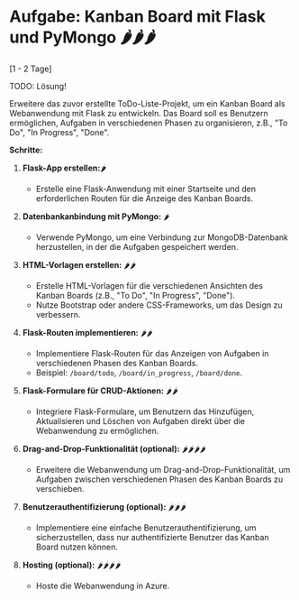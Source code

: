 # Aufgabe: Kanban Board mit Flask und PyMongo 🌶🌶🌶
[1 - 2 Tage]

TODO: Lösung!

Erweitere das zuvor erstellte ToDo-Liste-Projekt, um ein Kanban Board als Webanwendung mit Flask zu entwickeln. Das Board soll es Benutzern ermöglichen, Aufgaben in verschiedenen Phasen zu organisieren, z.B., "To Do", "In Progress", "Done".

**Schritte:**

1. **Flask-App erstellen:**🌶
    - Erstelle eine Flask-Anwendung mit einer Startseite und den erforderlichen Routen für die Anzeige des Kanban Boards.

2. **Datenbankanbindung mit PyMongo:** 🌶
    - Verwende PyMongo, um eine Verbindung zur MongoDB-Datenbank herzustellen, in der die Aufgaben gespeichert werden.

3. **HTML-Vorlagen erstellen:** 🌶🌶
    - Erstelle HTML-Vorlagen für die verschiedenen Ansichten des Kanban Boards (z.B., "To Do", "In Progress", "Done").
    - Nutze Bootstrap oder andere CSS-Frameworks, um das Design zu verbessern.

4. **Flask-Routen implementieren:** 🌶🌶
    - Implementiere Flask-Routen für das Anzeigen von Aufgaben in verschiedenen Phasen des Kanban Boards.
    - Beispiel: `/board/todo`, `/board/in_progress`, `/board/done`.

5. **Flask-Formulare für CRUD-Aktionen:** 🌶🌶
    - Integriere Flask-Formulare, um Benutzern das Hinzufügen, Aktualisieren und Löschen von Aufgaben direkt über die Webanwendung zu ermöglichen.

6. **Drag-and-Drop-Funktionalität (optional):** 🌶🌶🌶🌶
    - Erweitere die Webanwendung um Drag-and-Drop-Funktionalität, um Aufgaben zwischen verschiedenen Phasen des Kanban Boards zu verschieben.

7. **Benutzerauthentifizierung (optional):** 🌶🌶🌶
    - Implementiere eine einfache Benutzerauthentifizierung, um sicherzustellen, dass nur authentifizierte Benutzer das Kanban Board nutzen können.

8. **Hosting (optional):** 🌶🌶🌶🌶
    - Hoste die Webanwendung in Azure.